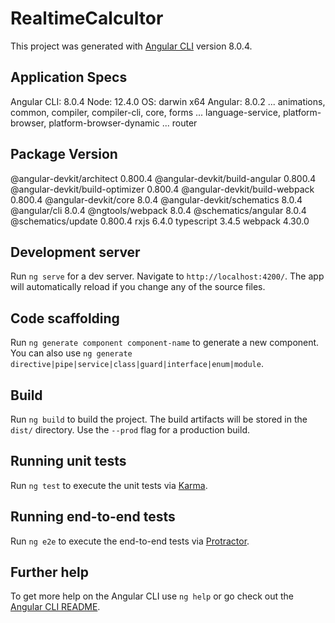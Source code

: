 # RealtimeCalcultor

This project was generated with [Angular CLI](https://github.com/angular/angular-cli) version 8.0.4.

## Application Specs
Angular CLI: 8.0.4
Node: 12.4.0
OS: darwin x64
Angular: 8.0.2
... animations, common, compiler, compiler-cli, core, forms
... language-service, platform-browser, platform-browser-dynamic
... router

Package                           Version
-----------------------------------------------------------
@angular-devkit/architect         0.800.4
@angular-devkit/build-angular     0.800.4
@angular-devkit/build-optimizer   0.800.4
@angular-devkit/build-webpack     0.800.4
@angular-devkit/core              8.0.4
@angular-devkit/schematics        8.0.4
@angular/cli                      8.0.4
@ngtools/webpack                  8.0.4
@schematics/angular               8.0.4
@schematics/update                0.800.4
rxjs                              6.4.0
typescript                        3.4.5
webpack                           4.30.0

## Development server

Run `ng serve` for a dev server. Navigate to `http://localhost:4200/`. The app will automatically reload if you change any of the source files.

## Code scaffolding

Run `ng generate component component-name` to generate a new component. You can also use `ng generate directive|pipe|service|class|guard|interface|enum|module`.

## Build

Run `ng build` to build the project. The build artifacts will be stored in the `dist/` directory. Use the `--prod` flag for a production build.

## Running unit tests

Run `ng test` to execute the unit tests via [Karma](https://karma-runner.github.io).

## Running end-to-end tests

Run `ng e2e` to execute the end-to-end tests via [Protractor](http://www.protractortest.org/).

## Further help

To get more help on the Angular CLI use `ng help` or go check out the [Angular CLI README](https://github.com/angular/angular-cli/blob/master/README.md).
